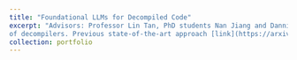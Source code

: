 ```yaml
---
title: "Foundational LLMs for Decompiled Code"
excerpt: "Advisors: Professor Lin Tan, PhD students Nan Jiang and Danning Xie<br /> In this project, we aim to develop a foundational model for use in refinement of the output
of decompilers. Previous state-of-the-art approach [link](https://arxiv.org/abs/2403.05286 "LLM4Decompile") is trained only on output of the Ghidra SRE tool, and we hope to build on the generalization capabilities of the model for use with output of the Hex-Rays decompiler accessed through IDA Pro. I am thus aiming to explore efficient self-supervised methods and architectural adjustments for finetuning of their released model. Gathering and decopmiling code from Github repositories has been a major bottleneck in this project, combined with slow training of very large models, further indicating to me the importance of model and data efficient approaches."
collection: portfolio
---
```

